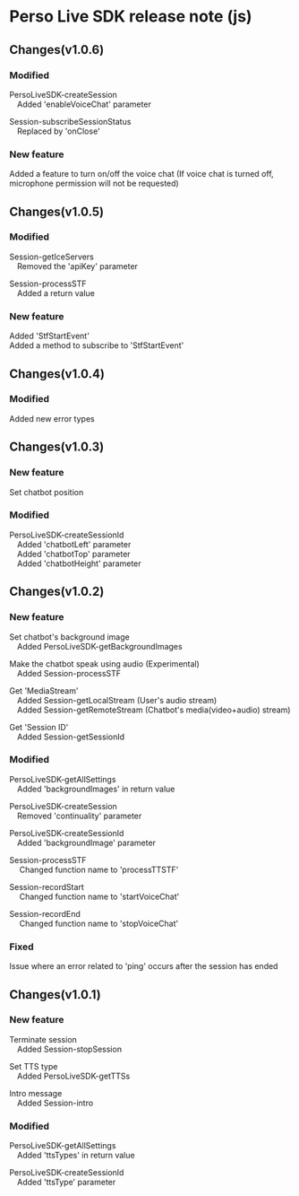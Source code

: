 # Perso Live SDK release note (js)

## Changes(v1.0.6)
### Modified
PersoLiveSDK-createSession  
&emsp;Added 'enableVoiceChat' parameter  

Session-subscribeSessionStatus  
&emsp;Replaced by 'onClose'

### New feature
Added a feature to turn on/off the voice chat (If voice chat is turned off, microphone permission will not be requested)  

## Changes(v1.0.5)
### Modified
Session-getIceServers  
&emsp;Removed the 'apiKey' parameter  

Session-processSTF  
&emsp;Added a return value  

### New feature
Added 'StfStartEvent'  
Added a method to subscribe to 'StfStartEvent'  

## Changes(v1.0.4)
### Modified
Added new error types  

## Changes(v1.0.3)
### New feature
Set chatbot position  

### Modified
PersoLiveSDK-createSessionId  
&emsp;Added 'chatbotLeft' parameter  
&emsp;Added 'chatbotTop' parameter  
&emsp;Added 'chatbotHeight' parameter  

## Changes(v1.0.2)
### New feature
Set chatbot's background image  
&emsp;Added PersoLiveSDK-getBackgroundImages  

Make the chatbot speak using audio (Experimental)  
&emsp;Added Session-processSTF  

Get 'MediaStream'  
&emsp;Added Session-getLocalStream (User's audio stream)  
&emsp;Added Session-getRemoteStream (Chatbot's media(video+audio) stream)  

Get 'Session ID'  
&emsp;Added Session-getSessionId  

### Modified
PersoLiveSDK-getAllSettings  
&emsp;Added 'backgroundImages' in return value  

PersoLiveSDK-createSession  
&emsp;Removed 'continuality' parameter  

PersoLiveSDK-createSessionId  
&emsp;Added 'backgroundImage' parameter  

Session-processSTF  
&emsp; Changed function name to 'processTTSTF'  

Session-recordStart  
&emsp; Changed function name to 'startVoiceChat'  

Session-recordEnd  
&emsp; Changed function name to 'stopVoiceChat'  

### Fixed
Issue where an error related to 'ping' occurs after the session has ended  

## Changes(v1.0.1)
### New feature
Terminate session  
&emsp;Added Session-stopSession  

Set TTS type  
&emsp;Added PersoLiveSDK-getTTSs  

Intro message  
&emsp;Added Session-intro  

### Modified
PersoLiveSDK-getAllSettings  
&emsp;Added 'ttsTypes' in return value  

PersoLiveSDK-createSessionId  
&emsp;Added 'ttsType' parameter  